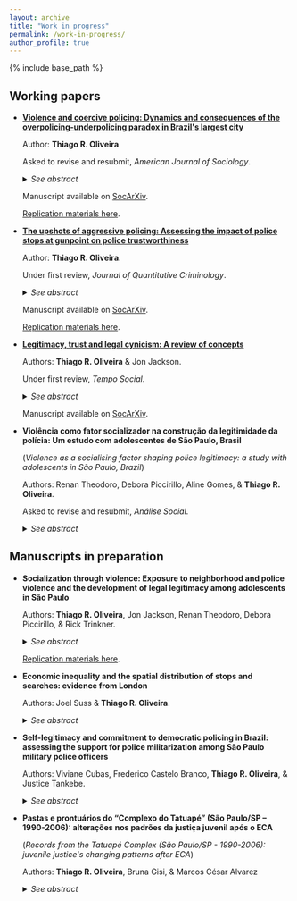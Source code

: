 ```yaml
---
layout: archive
title: "Work in progress"
permalink: /work-in-progress/
author_profile: true
---
```


{% include base_path %}

## Working papers
 
- **[Violence and coercive policing: Dynamics and consequences of the overpolicing-underpolicing paradox in Brazil's largest city](https://osf.io/preprints/socarxiv/89jkv)**

  Author: **Thiago R. Oliveira**
  
  Asked to revise and resubmit, <i>American Journal of Sociology</i>.
  
  <details>
  <summary><i>See abstract</i></summary>

  <b>Abstract</b>: Policing approaches that rely on repeated intrusion in the lives of citizens can be accompanied by public cynicism about the ability of legal institutions to ensure public safety. This study provides a quantitative assessment of the dynamics of phenomenon of overpolicing and underpolicing over time. It does so in the context of one of the largest cities in the Global South, with a focus on shifts in support for personal use of violence via diminished perceptions of legitimacy. Drawing upon a three-wave longitudinal survey representative of eight neighborhoods in São Paulo, Brazil, I demonstrate that perceptions of overpolicing and underpolicing (a) mutually reproduce each other over time, (b) vary significantly by neighborhood, (c) increase after aggressive police stops, (d) undermine police legitimacy, and (e) contribute to more favorable attitudes towards the acceptability of violence. This study provides further evidence on the costs of coercive policing, with significant implications for people’s recognition of the ruling power of legal authority.
  
    </details>
    
    Manuscript available on [SocArXiv](https://osf.io/preprints/socarxiv/89jkv).
    
    [Replication materials here](https://github.com/oliveirathiago/overpolicing-underpolicing).

- **[The upshots of aggressive policing: Assessing the impact of police stops at gunpoint on police trustworthiness](https://osf.io/preprints/socarxiv/v58je/)**

  Author: **Thiago R. Oliveira**.
  
  Under first review, <i>Journal of Quantitative Criminology</i>.
  
  <details>
  <summary><i>See abstract</i></summary>
 
  <b>Objectives</b>: Test the effects of being stopped by the police and being stopped by the police at gunpoint on three aspects of police trustworthiness (e.g., attitudinal change in perceptions of police fairness, overpolicing, and underpolicing). Disentangle between short-term effects of a recent stop and long-term effects of a first experience of being stopped by the police in several years.<br>
  <b>Methods</b>: A three-wave longitudinal survey of residents of São Paulo, Brazil (2015-2019), measured people’s perceptions that officers tend to act with procedural fairness, repeatedly intrude upon the lives of community residents (overpolicing), and fail to ensure public safety (underpolicing), whether they were recently stopped by the police, and whether officers had pointed a gun at them during that stop. Analysis is carried out using a multi-period difference-in-differences design. Two-way fixed effects linear regression, matching for panel data, and doubly robust estimators were used to estimate slightly different causal estimands.<br>
  <b>Results</b>: It seems unlikely that police stops damage police trustworthiness over time among São Paulo residents. A recent police stop at gunpoint seems to have a negative short-term effect on perceived police fairness. The first experience of a police stop at gunpoint in several years seems to have a positive long-term effect on perceived overpolicing.<br>
  <b>Conclusions</b>: While police stops do not necessarily affect police trustworthiness, aggressive stops at gunpoint seem to affect perceptions of fairness and overpolicing. This study provides causal evidence on the relationship between police contact and attitudinal change and contributes to a growing international literature describing the social costs of aggressive policing strategies.

 
  </details>
  
  Manuscript available on [SocArXiv](https://osf.io/preprints/socarxiv/v58je/).
    
  [Replication materials here](https://github.com/oliveirathiago/CausalPoliceStops).

- **[Legitimacy, trust and legal cynicism: A review of concepts](https://osf.io/preprints/socarxiv/7k8ma)**

  Authors: **Thiago R. Oliveira** & Jon Jackson.
  
  Under first review, <i>Tempo Social</i>.
  
  <details>
  <summary><i>See abstract</i></summary>
  
  <b>Abstract</b>. We review the concepts of legitimacy, trust, and legal cynicism in the context the debate about police legitimacy, discuss the extent to which these concepts relate to each other, and offer some early, speculative thoughts on how a relational model of legitimacy can extend beyond procedural justiceconcerns.  Relying  upon  procedural  justice  theory,  we  emphasise  the  distinction  between  police legitimacy and legitimation: popular legitimacy is defined as public beliefs that legal authority has the right to rule (people acknowledge the moral appropriateness of legal authority) and the authority to govern (people recognise legal authority as the rightful authority), whereas legitimation is related to the criteria people use to judge the normative appropriateness of legal agents’ exercise of power (e.g., the extent to  which  police  officers  are  trustworthy  to  behave  in  accordance  with  people’s  normative expectations). Building on studies on legal cynicism and legal socialisation, we consider how other aspects of police conduct can send negative relational messages about people’s value within society and undermine  their  judgements  about  the  legitimacy  of  legal  authority –messages  of oppression, marginalisation,and neglectover the life course. We conclude suggesting avenues for future research on public-police relations.
  
   </details>
   
   Manuscript available on [SocArXiv](https://osf.io/preprints/socarxiv/7k8ma).

- **Violência como fator socializador na construção da legitimidade da polícia: Um estudo com adolescentes de São Paulo, Brasil**

  (*Violence as a socialising factor shaping police legitimacy: a study with adolescents in São Paulo, Brazil*)

  Authors: Renan Theodoro, Debora Piccirillo, Aline Gomes, & **Thiago R. Oliveira**.
 
  Asked to revise and resubmit, <i>Análise Social</i>.

  <details>
  <summary><i>See abstract</i></summary>

  <b>Abstract</b>. This paper investigates how adolescents are socialised to accept or reject police violence and abuse of power, and how these dispositions influence police legitimacy. Data came from a survey with 724 participants born in 2005, residents of the city of São Paulo, Brazil. Direct and indirect effects of experiences of violence and police contact over adolescents evaluations of police were estimated using structural equation modelling. Results indicate that aggressive and illegal policing, as well as exposure to violence in the neighborhood erode confidence in policing.

  </details>

## Manuscripts in preparation
    
- **Socialization through violence: Exposure to neighborhood and police violence and the development of legal legitimacy among adolescents in São Paulo**
  
  Authors: **Thiago R. Oliveira**, Jon Jackson, Renan Theodoro, Debora Piccirillo, & Rick Trinkner.
  
  <details>
  <summary><i>See abstract</i></summary>
 
  <b>Abstract</b>: We examine the influence of exposure to neighbourhood and police violence on the legal socialisation of adolescents aged 11 to 14 years living in the city of São Paulo, Brazil. In a unique context of idiosyncratic and violence policing where the state's ability to control crime is low, we discuss the extent to which being frequently exposed to neighbourhood crime and violence (e.g., listening to gunshots, witnessing or hearing about citizens carrying guns, being robbed, or selling drugs), relatively forcible police behaviour (e.g., police stops or arrests), or aggressive and improper forcible police behaviour (e.g., officers assaulting a member of the public) undermine the development of judgements about the legitimacy of the law. Drawing on data from a cohort-based, four-wave longitudinal survey of 2005-born adolescents living in São Paulo from 2016 to 2019, we use growth curve models to estimate developmental trajectories of legitimacy beliefs. Results indicate that exposure to police brutality can damage the process of legal socialisation, and that adolescents who study at schools where most other students are frequently exposed to neighbourhood violence tend to develop more antagonist views about the authority of the law.
 
  </details>
  
  [Replication materials here](https://github.com/oliveirathiago/violent-socialisation).
  

- **Economic inequality and the spatial distribution of stops and searches: evidence from London**
  
  Authors: Joel Suss & **Thiago R. Oliveira**.
  
  <details>
  <summary><i>See abstract</i></summary>
  
  <b>Abstract</b>: We study the spatial distribution of stops and searches in London in 2019, and assess the extent to which salient, spatially-granular economic inequality is associated with a higher concentration of searches net of previous crime rates and spatial effects. We interpret stop and search as a tool of social control and demonstrate the degree to which economic inequality contributes to filter out locations where members of the public might stopped and searched by police officers. We use data at the level of Lower Super Output Areas (LSOAs) and draw on a novel measure of local inequality based on real and estimated housing values. Our analytic strategy involves estimating Spatial Durbin Models to account for spatial dependency and negative binomial regression models to estimate the number of stops and searches by LSOA. Results suggest that local economic inequality is strongly associated with the number of stops and searches, even taking into account spatial effects and previous crime rates. We also find that the effect of inequality depends on the level of affluence: the better off a location is, the stronger the effect of inequality on police stops and searches. We conclude by extending the cultural meaning of stop and search as a tool of social control. Police decisions regarding where to stop and search members of the public could be an additional mechanism that contributes to high levels of ethnic and social disproportionality in stop and search. 
  
  </details>
  
- **Self-legitimacy and commitment to democratic policing in Brazil: assessing the support for police militarization among São Paulo military police officers**

  Authors: Viviane Cubas, Frederico Castelo Branco, **Thiago R. Oliveira**, & Justice Tankebe.
  
  <details>
  <summary><i>See abstract</i></summary>

  <b>Abstract</b>: To what extent do police officers who are confident of their own authority support (or oppose) police militarization? Previous work has established possible links between police officers’ self-legitimacy and their commitment to democratic policing, which is based on principles of citizen participation, equity and responsiveness. Understood as the process through which policing activities take more and more characteristics of the military culture and behavior, police militarization premises on the idea that police officers should be trained as if they were going to war. Based on this nearly diametrical distinction and given the positive association found between self-legitimacy and commitment to democratic policing, we ask whether self-legitimacy is negatively associated with support for police militarization. Using data from a survey of officers from the São Paulo Military Police in 2016, we assess the extent to which measures of self-legitimacy are correlated with such support controlling for agents’ identification with military values – we also assess the extent to which self-legitimacy mediates the effects or other variables on support for police militarization, such as perceived public support and perceived distributive justice within the organization. Results of structural equation models indicate that while identification with military values mediate some statistical effects of perception of work environment on support for police militarization, self-belief in authority vested in them does not.

  </details>
  
- **Pastas e prontuários do “Complexo do Tatuapé” (São Paulo/SP – 1990-2006): alterações nos padrões da justiça juvenil após o ECA**

  (*Records from the Tatuapé Complex (São Paulo/SP - 1990-2006): juvenile justice's changing patterns after ECA*)
  
  Authors: **Thiago R. Oliveira**, Bruna Gisi, & Marcos César Alvarez
  
  <details>
  <summary><i>See abstract</i></summary>
  
  <b>Abstract</b>:
  
  </details>
